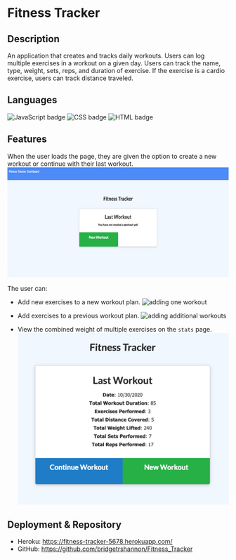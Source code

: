 # Fitness Tracker

## Description

An application that creates and tracks daily workouts. Users can log multiple exercises in a workout on a given day. Users can track the name, type, weight, sets, reps, and duration of exercise. If the exercise is a cardio exercise, users can track distance traveled.

## Languages

<img float="left" alt="JavaScript badge" src="https://img.shields.io/badge/JavaScript-59%25-yellow">

<img float="left" alt="CSS badge" src="https://img.shields.io/badge/CSS-22%25-blueviolet">

<img float="left" alt="HTML badge" src="https://img.shields.io/badge/HTML-19%25-orange">

## Features

When the user loads the page, they are given the option to create a new workout or continue with their last workout.
<img alt="no workout" src="./public/assets/noworkout.png" height="250px" width="600px">

The user can:

- Add new exercises to a new workout plan.
  ![adding one workout](./public/assets/oneworkout.gif)

- Add exercises to a previous workout plan.
  ![adding additional workouts](./public/assets/multiworkout.gif)

- View the combined weight of multiple exercises on the `stats` page.
  ![workout stats](./public/assets/stats.png)

## Deployment & Repository

- Heroku: https://fitness-tracker-5678.herokuapp.com/
- GitHub: https://github.com/bridgetrshannon/Fitness_Tracker
